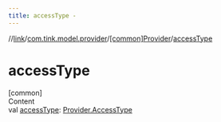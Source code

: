```yaml
---
title: accessType -
---
```

//[link](../../index.md)/[com.tink.model.provider](../index.md)/[[common]Provider](index.md)/[accessType](access-type.md)



# accessType  
[common]  
Content  
val [accessType](access-type.md): [Provider.AccessType](-access-type/index.md)  



